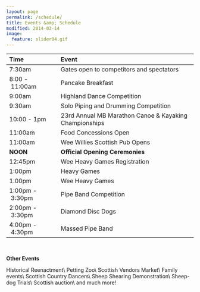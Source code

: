```yaml
---
layout: page
permalink: /schedule/
title: Events &amp; Schedule
modified: 2014-03-14
image:
  feature: slider04.gif
---
```


| Time | Event |
|:----------|:--------|
| 7:30am | Gates open to competitors and spectators |
| 8:00&nbsp;-&nbsp;11:00am | Pancake Breakfast |
| 9:00am | Highland Dance Competition |
| 9:30am | Solo Piping and Drumming Competition |
| 10:00&nbsp;-&nbsp;1pm | 23rd Annual MB Marathon Canoe & Kayaking Championships |
| 11:00am | Food Concessions Open |
| 11:00am | Wee Willies Scottish Pub Opens |
| **NOON** | **Official Opening Ceremonies** |
| 12:45pm | Wee Heavy Games Registration |
| 1:00pm | Heavy Games |
| 1:00pm | Wee Heavy Games |
| 1:00pm&nbsp;-&nbsp;3:30pm&nbsp;&nbsp; | Pipe Band Competition |
| 2:00pm&nbsp;-&nbsp;3:30pm | Diamond Disc Dogs |
| 4:00pm&nbsp;-&nbsp;4:30pm | Massed Pipe Band |

&nbsp;

<div class="pagination" markdown="1">

**Other Events**

Historical Reenactment\\
Petting Zoo\\
Scottish Vendors Market\\
Family events\\
Scottish Country Dancers\\
Sheep Shearing Demonstration\\
Sheep-dog Trials\\
Scottish auction\\
and much more!
</div>
